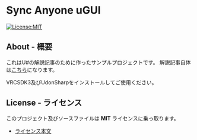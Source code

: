 # Sync Anyone uGUI

[![License:MIT](https://img.shields.io/badge/License-MIT-819FF7.svg)](https://choosealicense.com/licenses/mit/)

## About - 概要
これはU#の解説記事のために作ったサンプルプロジェクトです。
解説記事自体は[こちら](https://hatuxes.hatenablog.jp/entry/2020/04/17/182256)になります。

VRCSDK3及びUdonSharpをインストールしてご使用ください。

## License - ライセンス
このプロジェクト及びソースファイルは **MIT** ライセンスに乗っ取ります。

- [ライセンス本文](https://github.com/mtytheone/Sync-Anyone-uGUI/blob/master/LICENSE.md)